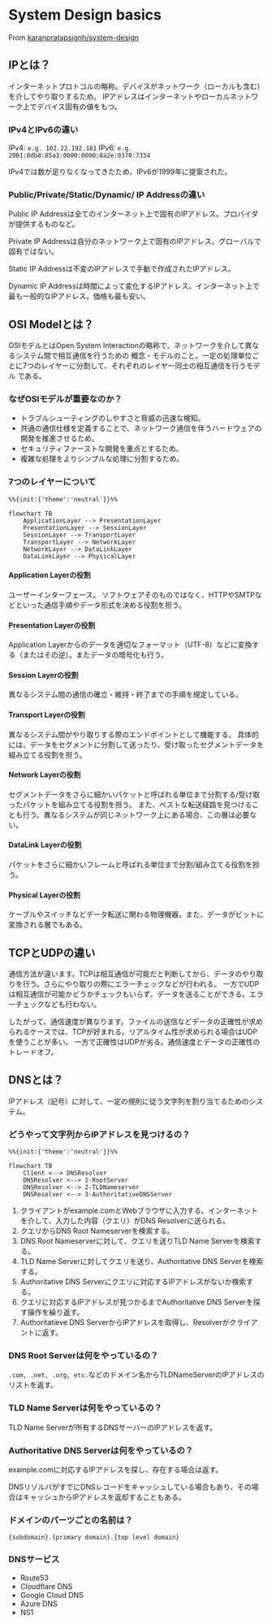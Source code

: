 # System Design basics

From
[karanpratapsignh/system-design](https://github.com/karanpratapsingh/system-design)

## IPとは？

インターネットプロトコルの略称。デバイスがネットワーク（ローカルも含む）を介してやり取りするため。
IPアドレスはインターネットやローカルネットワーク上でデバイス固有の値をもつ。

### IPv4とIPv6の違い

IPv4: `e.g. 102.22.192.181` IPv6: `e.g. 2001:0db8:85a3:0000:0000:8a2e:0370:7334`

IPv4では数が足りなくなってきたため、IPv6が1999年に提案された。

### Public/Private/Static/Dynamic/ IP Addressの違い

Public IP Addressは全てのインターネット上で固有のIPアドレス。プロバイダが提供するものなど。

Private IP Addressは自分のネットワーク上で固有のIPアドレス。グローバルで固有ではない。

Static IP Addressは不変のIPアドレスで手動で作成されたIPアドレス。

Dynamic IP Addressは時間によって変化するIPアドレス。インターネット上で最も一般的なIPアドレス。価格も最も安い。

## OSI Modelとは？

OSIモデルとはOpen System Interactionの略称で、ネットワークを介して異なるシステム間で相互通信を行うための
概念・モデルのこと。一定の処理単位ごとに7つのレイヤーに分割して、それぞれのレイヤー同士の相互通信を行うモデル である。

### なぜOSIモデルが重要なのか？

- トラブルシューティングのしやすさと脅威の迅速な検知。
- 共通の通信仕様を定義することで、ネットワーク通信を伴うハードウェアの開発を推進させるため。
- セキュリティファーストな開発を重点とするため。
- 複雑な処理をよりシンプルな処理に分割するため。

### 7つのレイヤーについて

```mermaid
%%{init:{'theme':'neutral'}}%%

flowchart TB
    ApplicationLayer --> PresentationLayer
    PresentationLayer --> SessionLayer
    SessionLayer --> TransportLayer
    TransportLayer --> NetworkLayer
    NetworkLayer --> DataLinkLayer
    DataLinkLayer --> PhysicalLayer
```

#### Application Layerの役割

ユーザーインターフェース。 ソフトウェアそのものではなく、HTTPやSMTPなどといった通信手順やデータ形式を決める役割を担う。

#### Presentation Layerの役割

Application Layerからのデータを適切なフォーマット（UTF-8）などに変換する（またはその逆）。またデータの暗号化も行う。

#### Session Layerの役割

異なるシステム間の通信の確立・維持・終了までの手順を規定している。

#### Transport Layerの役割

異なるシステム間がやり取りする際のエンドポイントとして機能する。
具体的には、データをセグメントに分割して送ったり、受け取ったセグメントデータを組み立てる役割を担う。

#### Network Layerの役割

セグメントデータをさらに細かいパケットと呼ばれる単位まで分割する/受け取ったパケットを組み立てる役割を担う。
また、ベストな転送経路を見つけることも行う。異なるシステムが同じネットワーク上にある場合、この層は必要ない。

#### DataLink Layerの役割

パケットをさらに細かいフレームと呼ばれる単位まで分割/組み立てる役割を担う。

#### Physical Layerの役割

ケーブルやスイッチなどデータ転送に関わる物理機器。また、データがビットに変換される層でもある。

## TCPとUDPの違い

通信方法が違います。TCPは相互通信が可能だと判断してから、データのやり取りを行う。さらにやり取りの際にエラーチェックなどが行われる。
一方でUDPは相互通信が可能かどうかチェックもいらず、データを送ることができる。エラーチェックなども行わない。

したがって、通信速度が異なります。ファイルの送信などデータの正確性が求められるケースでは、TCPが好まれる。リアルタイム性が求められる場合はUDPを使うことが多い。
一方で正確性はUDPが劣る。通信速度とデータの正確性のトレードオフ。

## DNSとは？

IPアドレス（記号）に対して、一定の規則に従う文字列を割り当てるためのシステム。

### どうやって文字列からIPアドレスを見つけるの？

```mermaid
%%{init:{'theme':'neutral'}}%%

flowchart TB
    Client <--> DNSResolver
    DNSResolver <--> 1-RootServer
    DNSResolver <--> 2-TLDNameserver
    DNSResolver <--> 3-AuthoritativeDNSServer
```

1. クライアントがexample.comとWebブラウザに入力する。インターネットを介して、入力した内容（クエリ）がDNS Resolverに送られる。
2. クエリからDNS Root Nameserverを検索する。
3. DNS Root Nameserverに対して、クエリを送りTLD Name Serverを検索する。
4. TLD Name Serverに対してクエリを送り、Authoritative DNS Serverを検索する。
5. Authoritative DNS Serverにクエリに対応するIPアドレスがないか検索する。
6. クエリに対応するIPアドレスが見つかるまでAuthoritative DNS Serverを探す操作を繰り返す。
7. Authoritatieve DNS ServerからIPアドレスを取得し、Resolverがクライアントに返す。

### DNS Root Serverは何をやっているの？

`.com, .net, .org, etc.`などのドメイン名からTLDNameServerのIPアドレスのリストを返す。

### TLD Name Serverは何をやっているの？

TLD Name Serverが所有するDNSサーバーのIPアドレスを返す。

### Authoritative DNS Serverは何をやっているの？

example.comに対応するIPアドレスを探し、存在する場合は返す。

DNSリゾルバがすでにDNSレコードをキャッシュしている場合もあり、その場合はキャッシュからIPアドレスを返却することもある。

### ドメインのパーツごとの名前は？

`{subdomain}.{primary domain}.{top level domain}`

### DNSサービス

- Route53
- Cloudflare DNS
- Google Cloud DNS
- Azure DNS
- NS1
